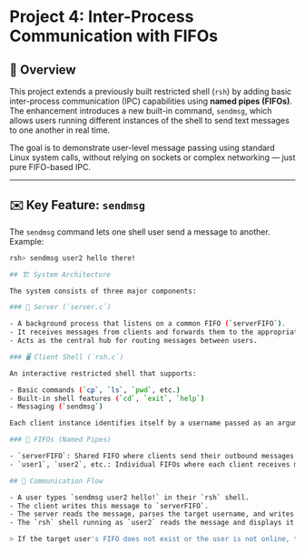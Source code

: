# Project 4: Inter-Process Communication with FIFOs

## 🧩 Overview

This project extends a previously built restricted shell (`rsh`) by adding basic inter-process communication (IPC) capabilities using **named pipes (FIFOs)**. The enhancement introduces a new built-in command, `sendmsg`, which allows users running different instances of the shell to send text messages to one another in real time.

The goal is to demonstrate user-level message passing using standard Linux system calls, without relying on sockets or complex networking — just pure FIFO-based IPC.

---

## ✉️ Key Feature: `sendmsg`

The `sendmsg` command lets one shell user send a message to another. Example:

```bash
rsh> sendmsg user2 hello there!

## 🏗️ System Architecture

The system consists of three major components:

### 🔧 Server (`server.c`)

- A background process that listens on a common FIFO (`serverFIFO`).
- It receives messages from clients and forwards them to the appropriate user’s FIFO (e.g., `user1`, `user2`).
- Acts as the central hub for routing messages between users.

### 🖥️ Client Shell (`rsh.c`)

An interactive restricted shell that supports:

- Basic commands (`cp`, `ls`, `pwd`, etc.)
- Built-in shell features (`cd`, `exit`, `help`)
- Messaging (`sendmsg`)

Each client instance identifies itself by a username passed as an argument and listens for messages on a FIFO with the same name.

### 🧵 FIFOs (Named Pipes)

- `serverFIFO`: Shared FIFO where clients send their outbound messages for the server to dispatch.
- `user1`, `user2`, etc.: Individual FIFOs where each client receives messages directed at them.

## 💬 Communication Flow

- A user types `sendmsg user2 hello!` in their `rsh` shell.
- The client writes this message to `serverFIFO`.
- The server reads the message, parses the target username, and writes the message to `user2`’s FIFO.
- The `rsh` shell running as `user2` reads the message and displays it instantly in the shell.

> If the target user's FIFO does not exist or the user is not online, the message is dropped (no acknowledgment or delivery guarantee is implemented).
